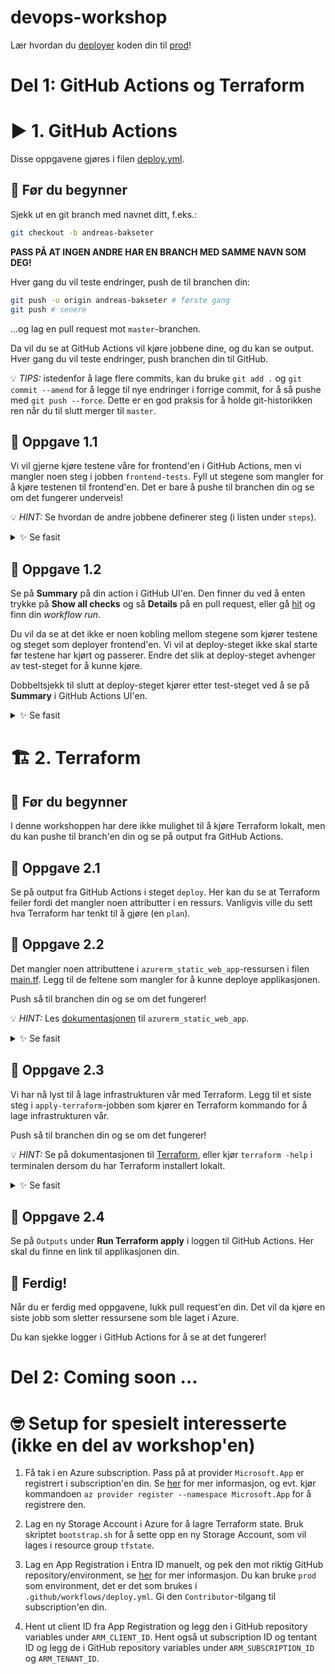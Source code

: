 # devops-workshop

Lær hvordan du [deployer](https://teknisk-ordbok.fly.dev/ordbok/Deploy) koden din til [prod](https://teknisk-ordbok.fly.dev/ordbok/Produksjon)!

# Del 1: GitHub Actions og Terraform

# ▶️ 1. GitHub Actions

Disse oppgavene gjøres i filen [deploy.yml](.github/workflows/deploy.yml).

## 📖 Før du begynner

Sjekk ut en git branch med navnet ditt, f.eks.:

```bash
git checkout -b andreas-bakseter
```

**PASS PÅ AT INGEN ANDRE HAR EN BRANCH MED SAMME NAVN SOM DEG!**

Hver gang du vil teste endringer, push de til branchen din:

```bash
git push -u origin andreas-bakseter # første gang
git push # senere
```

...og lag en pull request mot `master`-branchen.

Da vil du se at GitHub Actions vil kjøre jobbene dine, og du kan se output.
Hver gang du vil teste endringer, push branchen din til GitHub.

💡 _TIPS:_ istedenfor å lage flere commits, kan du bruke `git add .` og `git commit --amend` for å legge til nye endringer i forrige commit,
for å så pushe med `git push --force`. Dette er en god praksis for å holde git-historikken ren når du til slutt merger til `master`.

## 🔨 Oppgave 1.1

Vi vil gjerne kjøre testene våre for frontend'en i GitHub Actions, men vi mangler noen steg i jobben `frontend-tests`.
Fyll ut stegene som mangler for å kjøre testenen til frontend'en.
Det er bare å pushe til branchen din og se om det fungerer underveis!

💡 _HINT:_ Se hvordan de andre jobbene definerer steg (i listen under `steps`).

<details>
  <summary>✨ Se fasit</summary>

```yaml
frontend-tests:
  name: 'Run frontend tests'
  runs-on: ubuntu-latest
  defaults:
    run:
      working-directory: 'frontend'
  steps:
    - name: Checkout repository
      uses: actions/checkout@v4

    # legger til disse stegene:
    - name: Install dependencies
      run: yarn install

    - name: Run tests
      run: yarn test
```

</details>

## 🔨 Oppgave 1.2

Se på **Summary** på din action i GitHub UI'en.
Den finner du ved å enten trykke på **Show all checks** og så **Details** på en pull request,
eller gå [hit](https://github.com/baksetercx/devops-workshop/actions) og finn din *workflow run*.

Du vil da se at det ikke er noen kobling mellom stegene som kjører testene og steget som deployer frontend'en.
Vi vil at deploy-steget ikke skal starte før testene har kjørt og passerer.
Endre det slik at deploy-steget avhenger av test-steget for å kunne kjøre.

Dobbeltsjekk til slutt at deploy-steget kjører etter test-steget ved å se på **Summary** i GitHub Actions UI'en.

<details>
  <summary>✨ Se fasit</summary>

```yaml
deploy-frontend:
  name: Deploy frontend
  runs-on: ubuntu-latest
  needs:
  - run-tests # legger til denne linja
  - apply-terraform
  permissions:
    contents: read
    id-token: write
  environment: prod
```

</details>

# 🏗️ 2. Terraform

## 📖 Før du begynner

I denne workshoppen har dere ikke mulighet til å kjøre Terraform lokalt,
men du kan pushe til branch'en din og se på output fra GitHub Actions.

## 🔨 Oppgave 2.1

Se på output fra GitHub Actions i steget `deploy`.
Her kan du se at Terraform feiler fordi det mangler noen attributter i en ressurs.
Vanligvis ville du sett hva Terraform har tenkt til å gjøre (en `plan`).

## 🔨 Oppgave 2.2

Det mangler noen attributtene i `azurerm_static_web_app`-ressursen i filen [main.tf](terraform/main.tf).
Legg til de feltene som mangler for å kunne deploye applikasjonen.

Push så til branchen din og se om det fungerer!

💡 _HINT:_ Les [dokumentasjonen](https://registry.terraform.io/providers/hashicorp/azurerm/latest/docs/resources/static_web_app) til `azurerm_static_web_app`.

<details>
  <summary>✨ Se fasit</summary>

```hcl
resource "azurerm_static_web_app" "devops" {
  name                = "${var.my_name}-webapp"
  # legger til disse attributtene:
  resource_group_name = azurerm_resource_group.devops.name
  location            = local.location
}
```

</details>

## 🔨 Oppgave 2.3

Vi har nå lyst til å lage infrastrukturen vår med Terraform.
Legg til et siste steg i `apply-terraform`-jobben som kjører en Terraform kommando for å lage infrastrukturen vår.

Push så til branchen din og se om det fungerer!

💡 _HINT:_ Se på dokumentasjonen til [Terraform](https://developer.hashicorp.com/terraform/cli/run),
eller kjør `terraform -help` i terminalen dersom du har Terraform installert lokalt.

<details>
  <summary>✨ Se fasit</summary>

```yaml
apply-terraform:
  name: Apply Terraform changes
  runs-on: ubuntu-latest
  env:
    TF_VAR_my_name: ${{ github.head_ref }}
    ARM_CLIENT_ID: ${{ vars.ARM_CLIENT_ID }}
    ARM_SUBSCRIPTION_ID: ${{ vars.ARM_SUBSCRIPTION_ID }}
    ARM_TENANT_ID: ${{ vars.ARM_TENANT_ID }}
    ARM_USE_OIDC: 'true'
  outputs:
    resource-group-name: ${{ steps.terraform-output.outputs.resource_group_name }}
    swa-name: ${{ steps.terraform-output.outputs.swa_name }}
  permissions:
    contents: read
    id-token: write
  environment: prod
  defaults:
    run:
      working-directory: 'terraform'
  steps:
    - name: Checkout repository
      uses: actions/checkout@v4

    - name: Setup Terraform
      uses: hashicorp/setup-terraform@v3

    - name: Init Terraform
      run: terraform init

    - name: Set Terraform workspace
      run: terraform workspace new "$TF_VAR_my_name" || terraform workspace select "$TF_VAR_my_name"

    - name: Run Terraform plan
      run: terraform plan

    - name: Run Terraform apply
      run: terraform apply -auto-approve # legg til denne linjen
```

</details>

## 🔨 Oppgave 2.4

Se på `Outputs` under **Run Terraform apply** i loggen til GitHub Actions.
Her skal du finne en link til applikasjonen din.

## 🏁 Ferdig!

Når du er ferdig med oppgavene, lukk pull request'en din.
Det vil da kjøre en siste jobb som sletter ressursene som ble laget i Azure.

Du kan sjekke logger i GitHub Actions for å se at det fungerer!

# Del 2: Coming soon ...

# 🤓 Setup for spesielt interesserte (ikke en del av workshop'en)

1. Få tak i en Azure subscription. Pass på at provider `Microsoft.App` er registrert i subscription'en din.
   Se [her](https://learn.microsoft.com/en-us/azure/azure-resource-manager/troubleshooting/error-register-resource-provider?tabs=azure-cli) for mer informasjon,
   og evt. kjør kommandoen `az provider register --namespace Microsoft.App` for å registrere den.

2. Lag en ny Storage Account i Azure for å lagre Terraform state.
   Bruk skriptet `bootstrap.sh` for å sette opp en ny Storage Account, som vil lages i resource group `tfstate`.

3. Lag en App Registration i Entra ID manuelt, og pek den mot riktig GitHub repository/environment,
   se [her](https://learn.microsoft.com/en-us/azure/developer/github/connect-from-azure) for mer informasjon.
   Du kan bruke `prod` som environment, det er det som brukes i `.github/workflows/deploy.yml`.
   Gi den `Contributor`-tilgang til subscription'en din.

4. Hent ut client ID fra App Registration og legg den i GitHub repository variables under `ARM_CLIENT_ID`.
   Hent også ut subscription ID og tentant ID og legg de i GitHub repository variables under `ARM_SUBSCRIPTION_ID` og `ARM_TENANT_ID`.
